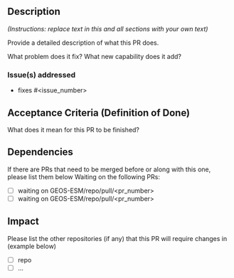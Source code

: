 ## Description

*(Instructions: replace text in this and all sections with your own text)*

Provide a detailed description of what this PR does.

What problem does it fix? What new capability does it add?

### Issue(s) addressed

- fixes #<issue_number>

## Acceptance Criteria (Definition of Done)

What does it mean for this PR to be finished?

## Dependencies

If there are PRs that need to be merged before or along with this one, please list them below
Waiting on the following PRs:
- [ ] waiting on GEOS-ESM/repo/pull/<pr_number>
- [ ] waiting on GEOS-ESM/repo/pull/<pr_number>

## Impact

Please list the other repositories (if any) that this PR will require changes in (example below)

- [ ] repo
- [ ] ...
